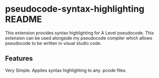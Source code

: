 # pseudocode-syntax-highlighting README

This extension provides syntax highlighting for A Level pseudocode. This extension can be used alongside my pseudocode compiler which allows pseudocode to be written in visual studio code.

## Features

Very Simple. Applies syntax highlighting to any .pcode files.